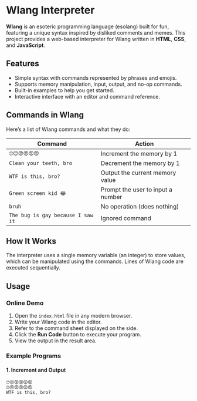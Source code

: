 # Wlang Interpreter

**Wlang** is an esoteric programming language (esolang) built for fun, featuring a unique syntax inspired by disliked comments and memes. This project provides a web-based interpreter for Wlang written in **HTML**, **CSS**, and **JavaScript**.

## Features

- Simple syntax with commands represented by phrases and emojis.
- Supports memory manipulation, input, output, and no-op commands.
- Built-in examples to help you get started.
- Interactive interface with an editor and command reference.

## Commands in Wlang

Here’s a list of Wlang commands and what they do:

| Command                             | Action                                   |
|-------------------------------------|-----------------------------------------|
| `🙄😒😡😡😡😡`                        | Increment the memory by 1              |
| `Clean your teeth, bro`             | Decrement the memory by 1              |
| `WTF is this, bro?`                 | Output the current memory value         |
| `Green screen kid 😂`                | Prompt the user to input a number       |
| `bruh`                              | No operation (does nothing)            |
| `The bug is gay because I saw it`   | Ignored command                        |

## How It Works

The interpreter uses a single memory variable (an integer) to store values, which can be manipulated using the commands. Lines of Wlang code are executed sequentially.

## Usage

### Online Demo
1. Open the `index.html` file in any modern browser.
2. Write your Wlang code in the editor.
3. Refer to the command sheet displayed on the side.
4. Click the **Run Code** button to execute your program.
5. View the output in the result area.

### Example Programs

#### 1. Increment and Output
```plaintext
🙄😒😡😡😡😡
🙄😒😡😡😡😡
WTF is this, bro?
